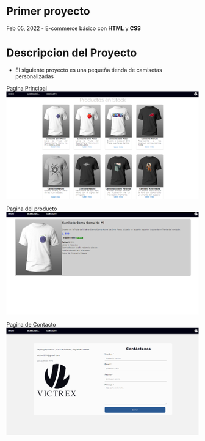 <h1> Primer proyecto </h1>
<span>Feb 05, 2022</span>
- E-commerce básico con <b>HTML</b> y <b>CSS</b>

<h1>
Descripcion del Proyecto
</h1>

- El siguiente proyecto es una pequeña tienda de camisetas personalizadas 

Pagina Principal 
![Pagina principal](/images/CAPTURAS/indexCap.png)


Pagina del producto
![Pagina de producto](/images/CAPTURAS/productoCap.png)


Pagina de Contacto
![Pagina de Contacto](/images/CAPTURAS/contactoCap.png)

